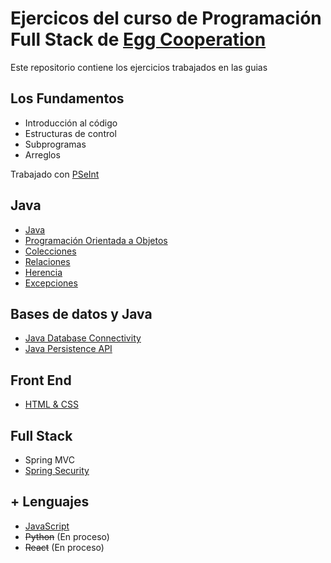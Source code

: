 # Ejercicos del curso de Programación Full Stack de [Egg Cooperation](https://eggcooperation.com)
<p>Este repositorio contiene los ejercicios trabajados en las guias</p>

## Los Fundamentos
- Introducción al código
- Estructuras de control
- Subprogramas
- Arreglos

<p> Trabajado con <a href="https://github.com/MateoBaltar/Ejercicios_Egg/tree/main/PSeInt">PSeInt</a></p>

## Java
- [Java](https://github.com/MateoBaltar/Ejercicios_Egg/tree/main/Java/Intro%20Java)
- [Programación Orientada a Objetos](https://github.com/MateoBaltar/Ejercicios_Egg/tree/main/Java/Java%20POO)
- [Colecciones](https://github.com/MateoBaltar/Ejercicios_Egg/tree/main/Java/Java%20Colecciones)
- [Relaciones](https://github.com/MateoBaltar/Ejercicios_Egg/tree/main/Java/Java%20Relaciones)
- [Herencia](https://github.com/MateoBaltar/Ejercicios_Egg/tree/main/Java/Java%20Herencias)
- [Excepciones](https://github.com/MateoBaltar/Ejercicios_Egg/tree/main/Java/Java%20Exceptions)

## Bases de datos y Java
- [Java Database Connectivity](https://github.com/MateoBaltar/Ejercicios_Egg/tree/main/BBDD%20y%20Java/JDBC)
- [Java Persistence API](https://github.com/MateoBaltar/Ejercicios_Egg/tree/main/BBDD%20y%20Java/JPA)

## Front End
- [HTML & CSS](https://github.com/MateoBaltar/Ejercicios_Egg/tree/main/Front/HTML%2BCSS)

## Full Stack
- Spring MVC
- [Spring Security](https://github.com/MateoBaltar/Ejercicios_Egg/tree/main/Full%20Stack/Spring%20Security)

## + Lenguajes
- [JavaScript](https://github.com/MateoBaltar/Ejercicios_Egg/tree/main/%2B%20Lenguajes/JavaScript)
- <strike>Python</strike> (En proceso) 
- <strike>React</strike> (En proceso)
